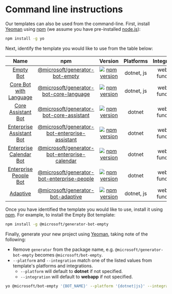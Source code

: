# Command line instructions

Our templates can also be used from the command-line. First, install [Yeoman](https://yeoman.io) using [npm](https://npmjs.com) (we assume you have pre-installed [node.js](https://nodejs.org/)):

```bash
npm install -g yo
```
Next, identify the template you would like to use from the table below:

| Name | npm | Version | Platforms | Integrations |
|:----:|:---:|:-------:|:---------:|:------------:|
| [Empty Bot](/generator-bot-empty) | [@microsoft/generator-bot-empty](https://www.npmjs.com/package/@microsoft/generator-bot-empty) | [![npm version](https://badge.fury.io/js/%40microsoft%2Fgenerator-bot-empty.svg)](https://badge.fury.io/js/%40microsoft%2Fgenerator-bot-empty) | dotnet, js | webapp, functions |
| [Core Bot with Language](/generator-bot-core-language) | [@microsoft/generator-bot-core-language](https://www.npmjs.com/package/@microsoft/generator-bot-core-language) | [![npm version](https://badge.fury.io/js/%40microsoft%2Fgenerator-bot-core-language.svg)](https://badge.fury.io/js/%40microsoft%2Fgenerator-bot-core-language) | dotnet, js | webapp, functions |
| [Core Assistant Bot](/generator-bot-core-assistant) | [@microsoft/generator-bot-core-assistant](https://www.npmjs.com/package/@microsoft/generator-bot-core-assistant) | [![npm version](https://badge.fury.io/js/%40microsoft%2Fgenerator-bot-core-assistant.svg)](https://badge.fury.io/js/%40microsoft%2Fgenerator-bot-core-assistant) | dotnet | webapp, functions |
| [Enterprise Assistant Bot](/generator-bot-enterprise-assistant) | [@microsoft/generator-bot-enterprise-assistant](https://www.npmjs.com/package/@microsoft/generator-bot-enterprise-assistant) | [![npm version](https://badge.fury.io/js/%40microsoft%2Fgenerator-bot-enterprise-assistant.svg)](https://badge.fury.io/js/%40microsoft%2Fgenerator-bot-enterprise-assistant) | dotnet | webapp, functions |
| [Enterprise Calendar Bot](/generator-bot-enterprise-calendar) | [@microsoft/generator-bot-enterprise-calendar](https://www.npmjs.com/package/@microsoft/generator-bot-enterprise-calendar) | [![npm version](https://badge.fury.io/js/%40microsoft%2Fgenerator-bot-enterprise-calendar.svg)](https://badge.fury.io/js/%40microsoft%2Fgenerator-bot-enterprise-calendar) | dotnet | webapp, functions |
| [Enterprise People Bot](/generator-bot-enterprise-people) | [@microsoft/generator-bot-enterprise-people](https://www.npmjs.com/package/@microsoft/generator-bot-enterprise-people) | [![npm version](https://badge.fury.io/js/%40microsoft%2Fgenerator-bot-enterprise-people.svg)](https://badge.fury.io/js/%40microsoft%2Fgenerator-bot-enterprise-people) | dotnet | webapp, functions |
| [Adaptive](/generator-bot-adaptive) | [@microsoft/generator-bot-adaptive](https://www.npmjs.com/package/@microsoft/generator-bot-adaptive) | [![npm version](https://badge.fury.io/js/%40microsoft%2Fgenerator-bot-adaptive.svg)](https://badge.fury.io/js/%40microsoft%2Fgenerator-bot-adaptive) | dotnet, js | webapp, functions |

Once you have identified the template you would like to use, install it using [npm](https://npmjs.com). For example, to install the Empty Bot template:

```bash
npm install -g @microsoft/generator-bot-empty
```

Finally, generate your new project using [Yeoman](https://yeoman.io), taking note of the following:

- Remove `generator` from the package name, e.g. `@microsoft/generator-bot-empty` becomes `@microsoft/bot-empty`.
- `--platform` and `--integration` match one of the listed values from template's platforms and integrations.
  - `--platform` will default to **dotnet** if not specified.
  - `--integration` will default to **webapp** if not specified.

```bash
yo @microsoft/bot-empty '{BOT_NAME}' --platform '{dotnet|js}' --integration '{webapp|functions}'
```
